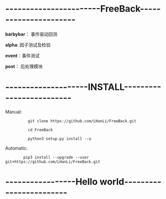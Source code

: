 # -----------------------FreeBack----------------------

**barbybar**： 事件驱动回测

**alpha**: 因子测试及检验

**event**：事件测试

**post**： 后处理模块

# --------------------INSTALL-------------------------
Manual:     

              git clone https://github.com/LHanLi/FreeBack.git
              
              cd FreeBack
              
              python3 setup.py install --u
              
Automatic:

            pip3 install --upgrade --user   git+https://github.com/LHanLi/FreeBack.git

# -----------------Hello world------------------------
